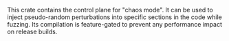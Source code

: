 This crate contains the control plane for "chaos mode". It can be used to
inject pseudo-random perturbations into specific sections in the code while
fuzzing. Its compilation is feature-gated to prevent any performance
impact on release builds.
